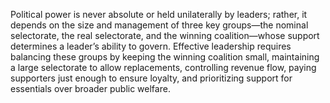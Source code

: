 Political power is never absolute or held unilaterally by leaders; rather, it depends on the size and management of three key groups—the nominal selectorate, the real selectorate, and the winning coalition—whose support determines a leader’s ability to govern. Effective leadership requires balancing these groups by keeping the winning coalition small, maintaining a large selectorate to allow replacements, controlling revenue flow, paying supporters just enough to ensure loyalty, and prioritizing support for essentials over broader public welfare.
